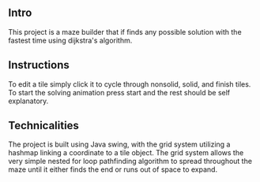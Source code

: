 ## Intro
This project is a maze builder that if finds any possible solution with the fastest time using dijkstra's algorithm.

## Instructions 
To edit a tile simply click it to cycle through nonsolid, solid, and finish tiles.
To start the solving animation press start and the rest should be self explanatory.

## Technicalities
The project is built using Java swing, with the grid system utilizing a hashmap linking a coordinate to a tile object.
The grid system allows the very simple nested for loop pathfinding algorithm to spread throughout the maze until it either finds the end or runs out of space to expand.
